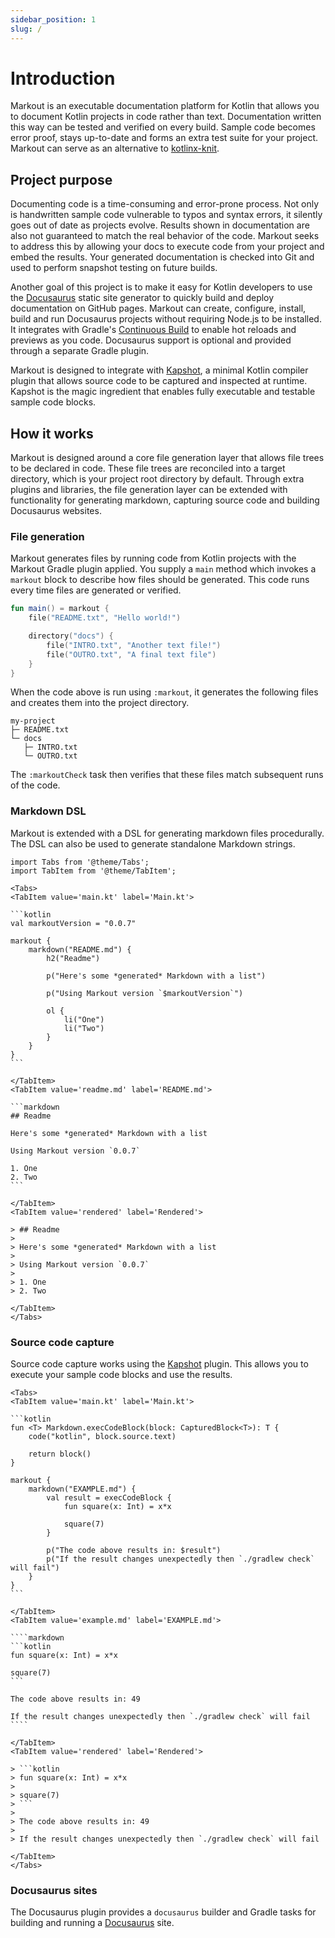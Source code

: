 ```yaml
---
sidebar_position: 1
slug: /
---
```


# Introduction

Markout is an executable documentation platform for Kotlin that
allows you to document Kotlin projects in code rather than text.
Documentation written this way can be tested and verified on every build.
Sample code becomes error proof, stays up-to-date and forms an
extra test suite for your project. Markout can serve as an alternative
to [kotlinx-knit](https://github.com/Kotlin/kotlinx-knit).

## Project purpose

Documenting code is a time-consuming and error-prone process.
Not only is handwritten sample code vulnerable to typos and syntax errors,
it silently goes out of date as projects evolve.
Results shown in documentation are also not guaranteed to match the
real behavior of the code. Markout seeks to address this by allowing
your docs to execute code from your project and embed the results.
Your generated documentation is checked into Git and used to perform
snapshot testing on future builds.

Another goal of this project is to make it easy for Kotlin developers to use the
[Docusaurus][1] static site generator to quickly build
and deploy documentation on GitHub pages. Markout can create, configure, install, build
and run Docusaurus projects without requiring Node.js to be installed. It integrates
with Gradle's [Continuous Build](https://docs.gradle.org/current/userguide/command_line_interface.html#sec:continuous_build)
to enable hot reloads and previews as you code.
Docusaurus support is optional and provided through a separate Gradle plugin.

Markout is designed to integrate with [Kapshot][2],
a minimal Kotlin compiler plugin that allows source code to be
captured and inspected at runtime.
Kapshot is the magic ingredient that enables fully executable and testable sample code blocks.

## How it works

Markout is designed around a core file generation layer that allows file trees to be declared in code.
These file trees are reconciled into a target directory, which is your project root directory by default.
Through extra plugins and libraries, the file generation layer can be extended with functionality for
generating markdown, capturing source code and building Docusaurus websites.

### File generation

Markout generates files by running code from Kotlin projects with the Markout Gradle plugin applied.
You supply a `main` method which invokes a `markout` block to describe how files should be generated.
This code runs every time files are generated or verified.

```kotlin title="Main.kt"
fun main() = markout {
    file("README.txt", "Hello world!")

    directory("docs") {
        file("INTRO.txt", "Another text file!")
        file("OUTRO.txt", "A final text file")
    }
}
```

When the code above is run using `:markout`, it generates the following files
and creates them into the project directory.

```
my-project
├─ README.txt
└─ docs
   ├─ INTRO.txt
   └─ OUTRO.txt
```

The `:markoutCheck` task then verifies that these files match subsequent runs of the code.

### Markdown DSL

Markout is extended with a DSL for generating markdown files procedurally.
The DSL can also be used to generate standalone Markdown strings.

````mdx-code-block
import Tabs from '@theme/Tabs';
import TabItem from '@theme/TabItem';

<Tabs>
<TabItem value='main.kt' label='Main.kt'>

```kotlin
val markoutVersion = "0.0.7"

markout {
    markdown("README.md") {
        h2("Readme")

        p("Here's some *generated* Markdown with a list")

        p("Using Markout version `$markoutVersion`")

        ol {
            li("One")
            li("Two")
        }
    }
}
```

</TabItem>
<TabItem value='readme.md' label='README.md'>

```markdown
## Readme

Here's some *generated* Markdown with a list

Using Markout version `0.0.7`

1. One
2. Two
```

</TabItem>
<TabItem value='rendered' label='Rendered'>

> ## Readme
> 
> Here's some *generated* Markdown with a list
> 
> Using Markout version `0.0.7`
> 
> 1. One
> 2. Two

</TabItem>
</Tabs>

````

### Source code capture

Source code capture works using the [Kapshot][2] plugin.
This allows you to execute your sample code blocks and use the results.

`````mdx-code-block
<Tabs>
<TabItem value='main.kt' label='Main.kt'>

```kotlin
fun <T> Markdown.execCodeBlock(block: CapturedBlock<T>): T {
    code("kotlin", block.source.text)

    return block()
}

markout {
    markdown("EXAMPLE.md") {
        val result = execCodeBlock {
            fun square(x: Int) = x*x

            square(7)
        }

        p("The code above results in: $result")
        p("If the result changes unexpectedly then `./gradlew check` will fail")
    }
}
```

</TabItem>
<TabItem value='example.md' label='EXAMPLE.md'>

````markdown
```kotlin
fun square(x: Int) = x*x

square(7)
```

The code above results in: 49

If the result changes unexpectedly then `./gradlew check` will fail
````

</TabItem>
<TabItem value='rendered' label='Rendered'>

> ```kotlin
> fun square(x: Int) = x*x
> 
> square(7)
> ```
> 
> The code above results in: 49
> 
> If the result changes unexpectedly then `./gradlew check` will fail

</TabItem>
</Tabs>

`````

### Docusaurus sites

The Docusaurus plugin provides a `docusaurus` builder and Gradle tasks for building and running a [Docusaurus][1] site.

[1]: https://docusaurus.io/
[2]: https://github.com/mfwgenerics/kapshot
